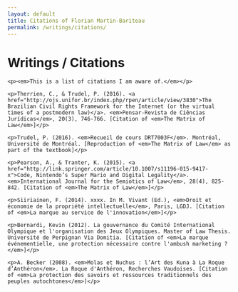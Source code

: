 ```yaml
---
layout: default
title: Citations of Florian Martin-Bariteau
permalink: /writings/citations/
---
```


<div class="post">
	<h1 class="pageTitle">Writings / Citations</h1>
  
    <p><em>This is a list of citations I am aware of.</em></p>
  
	<p>Therrien, C., & Trudel, P. (2016). <a href="http://ojs.unifor.br/index.php/rpen/article/view/3830">The Brazilian Civil Rights Framework for the Internet (or the virtual times of a postmodern law)</a>. <em>Pensar-Revista de Ciências Jurídicas</em>, 20(3), 746-766. [Citation of <em>The Matrix of Law</em>]</p>
	
	<p>Trudel, P. (2016). <em>Recueil de cours DRT7003F</em>. Montréal, Université de Montréal. [Reproduction of <em>The Matrix of Law</em> as part of the textbook]</p>
	
	<p>Pearson, A., & Tranter, K. (2015). <a href="http://link.springer.com/article/10.1007/s11196-015-9417-x">Code, Nintendo’s Super Mario and Digital Legality</a>. <em>International Journal for the Semiotics of Law</em>, 28(4), 825-842. [Citation of <em>The Matrix of Law</em>]</p>
	
	<p>Siiriainen, F. (2014). xxxx. In M. Vivant (Ed.), <em>Droit et économie de la propriété intellectuelle</em>, Paris, LGDJ. [Citation of <em>La marque au service de l'innovation</em>]</p>
	
	<p>Bernardi, Kevin (2012). La gouvernance du Comité International Olympique et l'organisation des Jeux Olympiques. Master of Law Thesis. Université de Perpignan Via Domitia. [Citation of <em>La marque événementielle, une protection nécessaire contre l'ambush marketing ?</em>]</p>
	
	<p>A. Becker (2008). <em>Molas et Nuchus : l’Art des Kuna à La Roque d’Anthéron</em>. La Roque d'Anthéron, Recherches Vaudoises. [Citation of <em>La protection des savoirs et ressources traditionnels des peuples autochtones</em>]</p>

</div>
